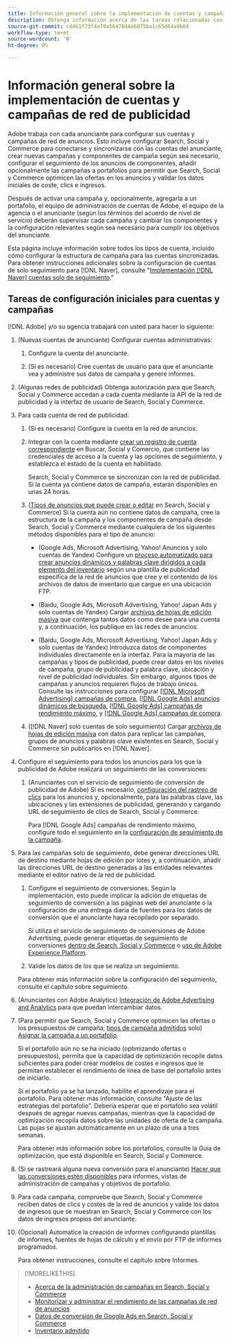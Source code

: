 ```yaml
---
title: Información general sobre la implementación de cuentas y campañas de red de publicidad
description: Obtenga información acerca de las tareas relacionadas con la configuración, sincronización y administración de las cuentas de red de anuncios.
source-git-commit: cd461f73f4a70a5647844a6075ba1c65d64a9b04
workflow-type: tm+mt
source-wordcount: '0'
ht-degree: 0%

---
```


# Información general sobre la implementación de cuentas y campañas de red de publicidad

Adobe trabaja con cada anunciante para configurar sus cuentas y campañas de red de anuncios. Esto incluye configurar Search, Social y Commerce para conectarse y sincronizarse con las cuentas del anunciante, crear nuevas campañas y componentes de campaña según sea necesario, configurar el seguimiento de los anuncios de componentes, añadir opcionalmente las campañas a portafolios para permitir que Search, Social y Commerce optimicen las ofertas en los anuncios y validar los datos iniciales de coste, clics e ingresos.

Después de activar una campaña y, opcionalmente, agregarla a un portafolio, el equipo de administración de cuentas de Adobe, el equipo de la agencia o el anunciante (según los términos del acuerdo de nivel de servicio) deberán supervisar cada campaña y cambiar los componentes y la configuración relevantes según sea necesario para cumplir los objetivos del anunciante.

Esta página incluye información sobre todos los tipos de cuenta, incluido cómo configurar la estructura de campaña para las cuentas sincronizadas. Para obtener instrucciones adicionales sobre la configuración de cuentas de solo seguimiento para [!DNL Naver], consulte &quot;[Implementación [!DNL Naver] cuentas solo de seguimiento](/help/search-social-commerce/campaign-management/naver-tracking-only-account-implement.md).&quot;

## Tareas de configuración iniciales para cuentas y campañas

[!DNL Adobe] y/o su agencia trabajará con usted para hacer lo siguiente:

1. (Nuevas cuentas de anunciante) Configurar cuentas administrativas:

   1. Configure la cuenta del anunciante.

   1. (Si es necesario) Cree cuentas de usuario para que el anunciante vea y administre sus datos de campaña y genere informes.

1. (Algunas redes de publicidad) Obtenga autorización para que Search, Social y Commerce accedan a cada cuenta mediante la API de la red de publicidad y la interfaz de usuario de Search, Social y Commerce.

1. Para cada cuenta de red de publicidad:

   1. (Si es necesario) Configure la cuenta en la red de anuncios.

   1. Integrar con la cuenta mediante [crear un registro de cuenta correspondiente](/help/search-social-commerce/campaign-management/accounts/ad-network-account-manage.md#create-account) en Buscar, Social y Comercio, que contiene las credenciales de acceso a la cuenta y las opciones de seguimiento, y establezca el estado de la cuenta en habilitado.

      Search, Social y Commerce se sincronizan con la red de publicidad. Si la cuenta ya contiene datos de campaña, estarán disponibles en unas 24 horas.

   1. ([Tipos de anuncios que puede crear o editar](/help/search-social-commerce/introduction/supported-inventory.md) en Search, Social y Commerce) Si la cuenta aún no contiene datos de campaña, cree la estructura de la campaña y los componentes de campaña desde Search, Social y Commerce mediante cualquiera de los siguientes métodos disponibles para el tipo de anuncio:

      * (Google Ads, Microsoft Advertising, Yahoo! Anuncios y solo cuentas de Yandex) Configure un [proceso automatizado para crear anuncios dinámicos y palabras clave dirigidos a cada elemento del inventario](/help/search-social-commerce/campaign-management/inventory-feeds/inventory-feeds-about.md) según una plantilla de publicidad específica de la red de anuncios que cree y el contenido de los archivos de datos de inventario que cargue en una ubicación FTP.

      * (Baidu, Google Ads, Microsoft Advertising, Yahoo! Japan Ads y solo cuentas de Yandex) Cargar [archivos de hojas de edición masiva](/help/search-social-commerce/campaign-management/bulksheets/bulksheet-about.md) que contenga tantos datos como desee para una cuenta y, a continuación, los publique en las redes de anuncios.

      * (Baidu, Google Ads, Microsoft Advertising, Yahoo! Japan Ads y solo cuentas de Yandex) Introduzca datos de componentes individuales directamente en la interfaz. Para la mayoría de las campañas y tipos de publicidad, puede crear datos en los niveles de campaña, grupo de publicidad y palabra clave, ubicación y nivel de publicidad individuales.
      Sin embargo, algunos tipos de campañas y anuncios requieren flujos de trabajo únicos. Consulte las instrucciones para configurar [[!DNL Microsoft Advertising] campañas de compra](/help/search-social-commerce/campaign-management/special-campaign-types/microsoft-shopping-campaigns.md), [[!DNL Google Ads] anuncios dinámicos de búsqueda](/help/search-social-commerce/campaign-management/special-campaign-types/google-dynamic-search-ads.md), [[!DNL Google Ads] campañas de rendimiento máximo](/help/search-social-commerce/campaign-management/special-campaign-types/google-performance-max-campaigns.md), y [[!DNL Google Ads] campañas de compra](/help/search-social-commerce/campaign-management/special-campaign-types/google-shopping-campaigns.md).

   1. ([!DNL Naver] solo cuentas de solo seguimiento) Cargar [archivos de hojas de edición masiva](/help/search-social-commerce/campaign-management/bulksheets/bulksheet-about.md) con datos para replicar las campañas, grupos de anuncios y palabras clave existentes en Search, Social y Commerce sin publicarlos en [!DNL Naver].


1. Configure el seguimiento para todos los anuncios para los que la publicidad de Adobe realizará un seguimiento de las conversiones:

   1. (Anunciantes con el servicio de seguimiento de conversión de publicidad de Adobe) Si es necesario, [configuración del rastreo de clics](/help/search-social-commerce/tracking/click-tracking-ways-to-generate.md) para los anuncios y, opcionalmente, para las palabras clave, las ubicaciones y las extensiones de publicidad, generando y cargando URL de seguimiento de clics de Search, Social y Commerce.

      Para [!DNL Google Ads] campañas de rendimiento máximo, configure todo el seguimiento en la [configuración de seguimiento de la campaña](/help/search-social-commerce/campaign-management/campaigns/campaign-settings-google.md).

1. Para las campañas solo de seguimiento, debe generar direcciones URL de destino mediante hojas de edición por lotes y, a continuación, añadir las direcciones URL de destino generadas a las entidades relevantes mediante el editor nativo de la red de publicidad.

   1. Configure el seguimiento de conversiones. Según la implementación, esto puede implicar la adición de etiquetas de seguimiento de conversión a las páginas web del anunciante o la configuración de una entrega diaria de fuentes para los datos de conversión que el anunciante haya recopilado por separado.

      Si utiliza el servicio de seguimiento de conversiones de Adobe Advertising, puede generar etiquetas de seguimiento de conversiones [dentro de Search, Social y Commerce](/help/search-social-commerce/tools/conversion-tag-generate.md) o [uso de Adobe Experience Platform](https://experienceleague.adobe.com/docs/experience-platform/destinations/catalog/advertising/adobe-advertising-cloud.html).

   1. Valide los datos de los que se realiza un seguimiento.

   Para obtener más información sobre la configuración del seguimiento, consulte el capítulo sobre seguimiento.

1. (Anunciantes con Adobe Analytics) [Integración de Adobe Advertising and Analytics](https://experienceleague.adobe.com/docs/advertising/integrations/analytics/overview.html) para que puedan intercambiar datos.

1. (Para permitir que Search, Social y Commerce optimicen las ofertas o los presupuestos de campaña; [tipos de campaña admitidos](/help/search-social-commerce/introduction/supported-inventory.md) solo) [Asignar la campaña a un portafolio](/help/search-social-commerce/campaign-management/campaign-assign-to-portfolio.md).

   Si el portafolio aún no se ha iniciado (optimizando ofertas o presupuestos), permita que la capacidad de optimización recopile datos suficientes para poder crear modelos de costes e ingresos que le permitan establecer el rendimiento de línea de base del portafolio antes de iniciarlo.

   Si el portafolio ya se ha lanzado, habilite el aprendizaje para el portafolio. Para obtener más información, consulte &quot;Ajuste de las estrategias del portafolio&quot;. Debería esperar que el portafolio sea volátil después de agregar nuevas campañas, mientras que la capacidad de optimización recopila datos sobre las unidades de oferta de la campaña. Las pujas se ajustan automáticamente en un plazo de una a tres semanas.

   Para obtener más información sobre los portafolios, consulte la Guía de optimización, que está disponible en Search, Social y Commerce.<!-- verify convention for referencing Optimization Guide here -->

1. (Si se rastreará alguna nueva conversión para el anunciante) [Hacer que las conversiones estén disponibles](/help/search-social-commerce/admin/transaction-properties/transaction-property-about.md) para informes, vistas de administración de campañas y objetivos de portafolio.

1. Para cada campaña, compruebe que Search, Social y Commerce reciben datos de clics y costes de la red de anuncios y valide los datos de ingresos que se muestran en Search, Social y Commerce con los datos de ingresos propios del anunciante.

1. (Opcional) Automatice la creación de informes configurando plantillas de informes, fuentes de hojas de cálculo y el envío por FTP de informes programados.

   Para obtener instrucciones, consulte el capítulo sobre Informes.

>[!MORELIKETHIS]
>
>* [Acerca de la administración de campañas en Search, Social y Commerce](campaign-management-about.md)
>* [Monitorizar y administrar el rendimiento de las campañas de red de anuncios](monitor-performance-campaigns.md)
>* [Datos de conversión de Google Ads en Search, Social y Commerce](google-conversion-data.md)
>* [Inventario admitido](/help/search-social-commerce/introduction/supported-inventory.md)

